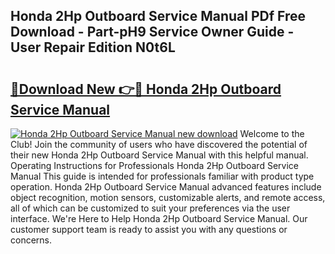 ## Honda 2Hp Outboard Service Manual PDf Free Download - Part-pH9 Service Owner Guide - User Repair Edition N0t6L

# <h2><a href="http://bc56042.oget.top/?id=Honda+2Hp+Outboard+Service+Manual">🔗Download New 👉🔴 Honda 2Hp Outboard Service Manual</a></h2>

[![Honda 2Hp Outboard Service Manual new download](https://i.imgur.com/5g1atiW.png)](http://bc56042.oget.top/?id=Honda+2Hp+Outboard+Service+Manual)
Welcome to the Club! Join the community of users who have discovered the potential of their new Honda 2Hp Outboard Service Manual with this helpful manual. Operating Instructions for Professionals Honda 2Hp Outboard Service Manual This guide is intended for professionals familiar with product type operation. Honda 2Hp Outboard Service Manual advanced features include object recognition, motion sensors, customizable alerts, and remote access, all of which can be customized to suit your preferences via the user interface. We're Here to Help Honda 2Hp Outboard Service Manual. Our customer support team is ready to assist you with any questions or concerns.
